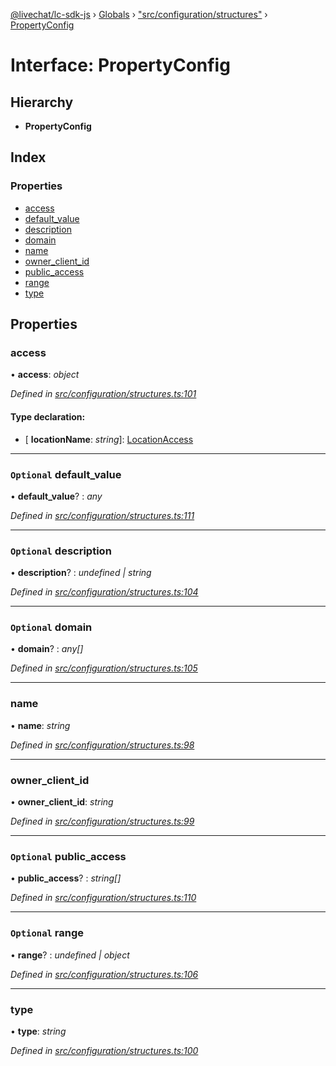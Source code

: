 [@livechat/lc-sdk-js](../README.md) › [Globals](../globals.md) › ["src/configuration/structures"](../modules/_src_configuration_structures_.md) › [PropertyConfig](_src_configuration_structures_.propertyconfig.md)

# Interface: PropertyConfig

## Hierarchy

* **PropertyConfig**

## Index

### Properties

* [access](_src_configuration_structures_.propertyconfig.md#access)
* [default_value](_src_configuration_structures_.propertyconfig.md#optional-default_value)
* [description](_src_configuration_structures_.propertyconfig.md#optional-description)
* [domain](_src_configuration_structures_.propertyconfig.md#optional-domain)
* [name](_src_configuration_structures_.propertyconfig.md#name)
* [owner_client_id](_src_configuration_structures_.propertyconfig.md#owner_client_id)
* [public_access](_src_configuration_structures_.propertyconfig.md#optional-public_access)
* [range](_src_configuration_structures_.propertyconfig.md#optional-range)
* [type](_src_configuration_structures_.propertyconfig.md#type)

## Properties

###  access

• **access**: *object*

*Defined in [src/configuration/structures.ts:101](https://github.com/livechat/lc-sdk-js/blob/228cb10/src/configuration/structures.ts#L101)*

#### Type declaration:

* \[ **locationName**: *string*\]: [LocationAccess](_src_configuration_structures_.locationaccess.md)

___

### `Optional` default_value

• **default_value**? : *any*

*Defined in [src/configuration/structures.ts:111](https://github.com/livechat/lc-sdk-js/blob/228cb10/src/configuration/structures.ts#L111)*

___

### `Optional` description

• **description**? : *undefined | string*

*Defined in [src/configuration/structures.ts:104](https://github.com/livechat/lc-sdk-js/blob/228cb10/src/configuration/structures.ts#L104)*

___

### `Optional` domain

• **domain**? : *any[]*

*Defined in [src/configuration/structures.ts:105](https://github.com/livechat/lc-sdk-js/blob/228cb10/src/configuration/structures.ts#L105)*

___

###  name

• **name**: *string*

*Defined in [src/configuration/structures.ts:98](https://github.com/livechat/lc-sdk-js/blob/228cb10/src/configuration/structures.ts#L98)*

___

###  owner_client_id

• **owner_client_id**: *string*

*Defined in [src/configuration/structures.ts:99](https://github.com/livechat/lc-sdk-js/blob/228cb10/src/configuration/structures.ts#L99)*

___

### `Optional` public_access

• **public_access**? : *string[]*

*Defined in [src/configuration/structures.ts:110](https://github.com/livechat/lc-sdk-js/blob/228cb10/src/configuration/structures.ts#L110)*

___

### `Optional` range

• **range**? : *undefined | object*

*Defined in [src/configuration/structures.ts:106](https://github.com/livechat/lc-sdk-js/blob/228cb10/src/configuration/structures.ts#L106)*

___

###  type

• **type**: *string*

*Defined in [src/configuration/structures.ts:100](https://github.com/livechat/lc-sdk-js/blob/228cb10/src/configuration/structures.ts#L100)*
